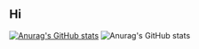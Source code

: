 ## Hi 
[![Anurag's GitHub stats](https://github-readme-stats.vercel.app/api?username=love-cherry-roman)](https://github.com/anuraghazra/github-readme-stats)
![Anurag's GitHub stats](https://github-readme-stats.vercel.app/api?username=love-cherry-roman&show=reviews,discussions_started,discussions_answered,prs_merged,prs_merged_percentage)
